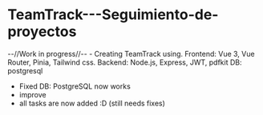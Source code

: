 # TeamTrack---Seguimiento-de-proyectos
--//Work in progress//-- - Creating TeamTrack using. Frontend: Vue 3, Vue Router, Pinia, Tailwind css. Backend: Node.js, Express, JWT, pdfkit DB: postgresql
- Fixed DB: PostgreSQL now works
- improve
- all tasks are now added :D (still needs fixes)
